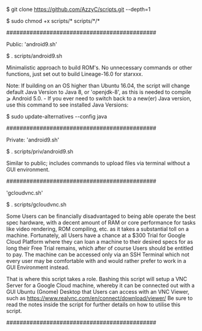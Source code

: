 $ git clone https://github.com/AzzyC/scripts.git --depth=1

$ sudo chmod +x scripts/* scripts/&ast;/&ast;

#############################################

Public: 'android9.sh'

$ . scripts/android9.sh

Minimalistic approach to build ROM's. No unnecessary commands or other functions, just set out to build Lineage-16.0 for starxxx.

Note: If building on an OS higher than Ubuntu 16.04, the script will change default Java Version to Java 8, or 'openjdk-8', as this is needed to compile ⩾ Android 5.0. - If you ever need to switch back to a new(er) Java version, use this command to see installed Java Versions:

$ sudo update-alternatives --config java

#############################################

Private: 'android9.sh'

$ . scripts/priv/android9.sh

Similar to public; includes commands to upload files via terminal without a GUI environment.

#############################################

'gcloudvnc.sh'

$ . scripts/gcloudvnc.sh

Some Users can be financially disadvantaged to being able operate the best spec hardware, with a decent amount of RAM or core performance for tasks like video rendering, ROM compiling, etc. as it takes a substantial toll on a machine. Fortunately, all Users have a chance at a $300 Trial for Google Cloud Platform where they can loan a machine to their desired specs for as long their Free Trial remains, which after of course Users should be entitled to pay. The machine can be accessed only via an SSH Terminal which not every user may be comfortable with and would rather prefer to work in a GUI Environment instead.

That is where this script takes a role. Bashing this script will setup a VNC Server for a Google Cloud machine, whereby it can be connected out with a GUI Ubuntu (Gnome) Desktop that Users can access with an VNC Viewer, such as https://www.realvnc.com/en/connect/download/viewer/
Be sure to read the notes inside the script for further details on how to utilise this script.

#############################################
